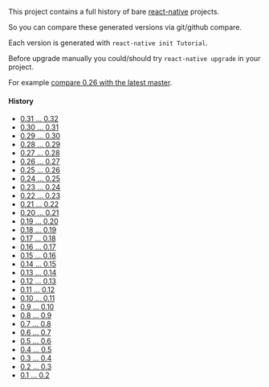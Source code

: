 This project contains a full history of bare [react-native](http://facebook.github.io/react-native/) projects.

So you can compare these generated versions via git/github compare.

Each version is generated with `react-native init Tutorial`.

Before upgrade manually you could/should try `react-native upgrade` in your project.

For example [compare 0.26 with the latest master](https://github.com/jerolimov/react-native-init-history/compare/0.26.0...master).

#### History

* [0.31 ... 0.32](https://github.com/jerolimov/react-native-init-history/compare/0.31.0...0.32.0)
* [0.30 ... 0.31](https://github.com/jerolimov/react-native-init-history/compare/0.30.0...0.31.0)
* [0.29 ... 0.30](https://github.com/jerolimov/react-native-init-history/compare/0.29.2...0.30.0)
* [0.28 ... 0.29](https://github.com/jerolimov/react-native-init-history/compare/0.28.0...0.29.2)
* [0.27 ... 0.28](https://github.com/jerolimov/react-native-init-history/compare/0.27.2...0.28.0)
* [0.26 ... 0.27](https://github.com/jerolimov/react-native-init-history/compare/0.26.0...0.27.2)
* [0.25 ... 0.26](https://github.com/jerolimov/react-native-init-history/compare/0.25.1...0.26.0)
* [0.24 ... 0.25](https://github.com/jerolimov/react-native-init-history/compare/0.24.1...0.25.1)
* [0.23 ... 0.24](https://github.com/jerolimov/react-native-init-history/compare/0.23.0...0.24.1)
* [0.22 ... 0.23](https://github.com/jerolimov/react-native-init-history/compare/0.22.0...0.23.0)
* [0.21 ... 0.22](https://github.com/jerolimov/react-native-init-history/compare/0.21.0...0.22.0)
* [0.20 ... 0.21](https://github.com/jerolimov/react-native-init-history/compare/0.20.0...0.21.0)
* [0.19 ... 0.20](https://github.com/jerolimov/react-native-init-history/compare/0.19.0...0.20.0)
* [0.18 ... 0.19](https://github.com/jerolimov/react-native-init-history/compare/0.18.0...0.19.0)
* [0.17 ... 0.18](https://github.com/jerolimov/react-native-init-history/compare/0.17.0...0.18.0)
* [0.16 ... 0.17](https://github.com/jerolimov/react-native-init-history/compare/0.16.0...0.17.0)
* [0.15 ... 0.16](https://github.com/jerolimov/react-native-init-history/compare/0.15.0...0.16.0)
* [0.14 ... 0.15](https://github.com/jerolimov/react-native-init-history/compare/0.14.0...0.15.0)
* [0.13 ... 0.14](https://github.com/jerolimov/react-native-init-history/compare/0.13.0...0.14.0)
* [0.12 ... 0.13](https://github.com/jerolimov/react-native-init-history/compare/0.12.0...0.13.0)
* [0.11 ... 0.12](https://github.com/jerolimov/react-native-init-history/compare/0.11.0-rc...0.12.0)
* [0.10 ... 0.11](https://github.com/jerolimov/react-native-init-history/compare/0.10.0...0.11.0-rc)
* [0.9 ... 0.10](https://github.com/jerolimov/react-native-init-history/compare/0.9.0...0.10.0)
* [0.8 ... 0.9](https://github.com/jerolimov/react-native-init-history/compare/0.8.0...0.9.0)
* [0.7 ... 0.8](https://github.com/jerolimov/react-native-init-history/compare/0.7.0-rc.2...0.8.0)
* [0.6 ... 0.7](https://github.com/jerolimov/react-native-init-history/compare/0.6.0...0.7.0-rc.2)
* [0.5 ... 0.6](https://github.com/jerolimov/react-native-init-history/compare/0.5.0...0.6.0)
* [0.4 ... 0.5](https://github.com/jerolimov/react-native-init-history/compare/0.4.0...0.5.0)
* [0.3 ... 0.4](https://github.com/jerolimov/react-native-init-history/compare/0.3.0...0.4.0)
* [0.2 ... 0.3](https://github.com/jerolimov/react-native-init-history/compare/0.2.0...0.3.0)
* [0.1 ... 0.2](https://github.com/jerolimov/react-native-init-history/compare/0.1.0...0.2.0)
